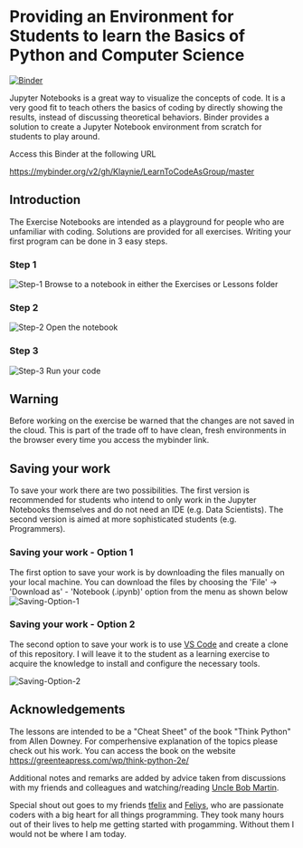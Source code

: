 # Providing an Environment for Students to learn the Basics of Python and Computer Science

[![Binder](http://mybinder.org/badge_logo.svg)](http://mybinder.org/v2/gh/binder-examples/requirements/master)

Jupyter Notebooks is a great way to visualize the concepts of code. It is a very good fit to teach others the basics of coding by directly showing the results, instead of discussing theoretical behaviors. Binder provides a solution to create a Jupyter Notebook environment from scratch for students to play around.

Access this Binder at the following URL

https://mybinder.org/v2/gh/Klaynie/LearnToCodeAsGroup/master

## Introduction

The Exercise Notebooks are intended as a playground for people who are unfamiliar with coding. Solutions are provided for all exercises.
Writing your first program can be done in 3 easy steps.

### Step 1
![Step-1](https://i.imgur.com/Ocb0ZTd.png)
Browse to a notebook in either the Exercises or Lessons folder

### Step 2
![Step-2](https://i.imgur.com/3rqfbMS.png)
Open the notebook

### Step 3
![Step-3](https://i.imgur.com/3z6flkQ.png)
Run your code

## Warning

Before working on the exercise be warned that the changes are not saved in the cloud. This is part of the trade off to have clean, fresh environments in the browser every time you access the mybinder link.

## Saving your work

To save your work there are two possibilities. The first version is recommended for students who intend to only work in the Jupyter Notebooks themselves and do not need an IDE (e.g. Data Scientists). The second version is aimed at more sophisticated students (e.g. Programmers).

### Saving your work - Option 1

The first option to save your work is by downloading the files manually on your local machine. You can download the files by choosing the 'File' -> 'Download as' - 'Notebook (.ipynb)' option from the menu as shown below
![Saving-Option-1](https://i.imgur.com/628jNFF.png)

### Saving your work - Option 2

The second option to save your work is to use <a href="https://code.visualstudio.com/">VS Code</a> and create a clone of this repository. I will leave it to the student as a learning exercise to acquire the knowledge to install and configure the necessary tools.

![Saving-Option-2](https://i.imgur.com/ujoVfnv.png)

## Acknowledgements

The lessons are intended to be a "Cheat Sheet" of the book "Think Python" from Allen Downey. For comperhensive explanation of the topics please check out his work. You can access the book on the website https://greenteapress.com/wp/think-python-2e/

Additional notes and remarks are added by advice taken from discussions with my friends and colleagues and watching/reading <a href="http://www.cleancoder.com/products">Uncle Bob Martin</a>.

Special shout out goes to my friends <a href="https://github.com/tfelix">tfelix</a> and <a href="https://github.com/Feliys">Feliys</a>, who are passionate coders with a big heart for all things programming. They took many hours out of their lives to help me getting started with progamming. Without them I would not be where I am today.
